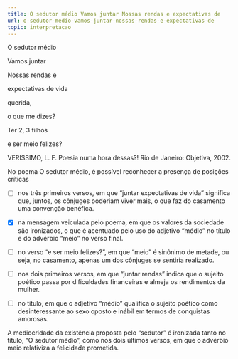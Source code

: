 ```yaml
---
title: O sedutor médio Vamos juntar Nossas rendas e expectativas de
url: o-sedutor-medio-vamos-juntar-nossas-rendas-e-expectativas-de
topic: interpretacao
---
```



O sedutor médio

Vamos juntar

Nossas rendas e

expectativas de vida

querida,

o que me dizes?

Ter 2, 3 filhos

e ser meio felizes?

VERISSIMO, L. F. Poesia numa hora dessas?! Rio de Janeiro: Objetiva, 2002.

No poema O sedutor médio, é possível reconhecer a presença de posições críticas



- [ ] nos três primeiros versos, em que “juntar expectativas de vida” significa que, juntos, os cônjuges poderiam viver mais, o que faz do casamento uma convenção benéfica.
- [x] na mensagem veiculada pelo poema, em que os valores da sociedade são ironizados, o que é acentuado pelo uso do adjetivo “médio” no título e do advérbio “meio” no verso final.
- [ ] no verso “e ser meio felizes?”, em que “meio” é sinônimo de metade, ou seja, no casamento, apenas um dos cônjuges se sentiria realizado.
- [ ] nos dois primeiros versos, em que “juntar rendas” indica que o sujeito poético passa por dificuldades financeiras e almeja os rendimentos da mulher.
- [ ] no título, em que o adjetivo “médio” qualifica o sujeito poético como desinteressante ao sexo oposto e inábil em termos de conquistas amorosas.


A mediocridade da existência proposta pelo “sedutor” é ironizada tanto no título, “O sedutor médio”, como nos dois últimos versos, em que o advérbio meio relativiza a felicidade prometida.

